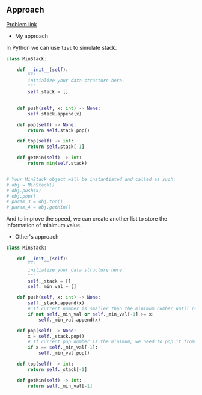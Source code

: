 ## Approach

[Problem link](https://leetcode.com/problems/min-stack/)

- My approach

In Python we can use `list` to simulate stack.

```python
class MinStack:

    def __init__(self):
        """
        initialize your data structure here.
        """
        self.stack = []
        

    def push(self, x: int) -> None:
        self.stack.append(x)

    def pop(self) -> None:
        return self.stack.pop()

    def top(self) -> int:
        return self.stack[-1]

    def getMin(self) -> int:
        return min(self.stack)


# Your MinStack object will be instantiated and called as such:
# obj = MinStack()
# obj.push(x)
# obj.pop()
# param_3 = obj.top()
# param_4 = obj.getMin()
```

And to improve the speed, we can create another list to store the information of minimum value.

- Other's approach

```python
class MinStack:

    def __init__(self):
        """
        initialize your data structure here.
        """
        self._stack = []
        self._min_val = []

    def push(self, x: int) -> None:
        self._stack.append(x)
        # If current number is smaller than the minimum number until now, this current number will be the minimum
        if not self._min_val or self._min_val[-1] >= x:
            self._min_val.append(x)

    def pop(self) -> None:
        x = self._stack.pop()
        # If current pop number is the minimum, we need to pop it from self._min_val
        if x == self._min_val[-1]:
            self._min_val.pop()

    def top(self) -> int:
        return self._stack[-1]

    def getMin(self) -> int:
        return self._min_val[-1]
```
